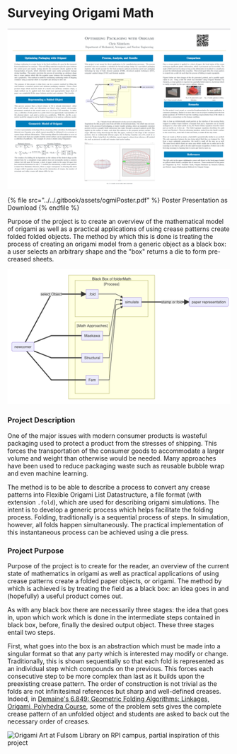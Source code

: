 # Surveying Origami Math

![Poster Presentation](<../../.gitbook/assets/image (12)>)

{% file src="../../.gitbook/assets/ogmiPoster.pdf" %}
Poster Presentation as Download
{% endfile %}

Purpose of the project is to create an overview of the mathematical model of origami as well as a practical applications of using crease patterns create folded folded objects. The method by which this is done is treating the process of creating an origami model from a generic object as a black box: a user selects an arbitrary shape and the "box" returns a die to form pre-creased sheets.

![Relationship between the reader, black box, and folded object](<../../.gitbook/assets/image (4)>)

### Project Description

One of the major issues with modern consumer products is wasteful packaging used to protect a product from the stresses of shipping. This forces the transportation of the consumer goods to accommodate a larger volume and weight than otherwise would be needed. Many approaches have been used to reduce packaging waste such as reusable bubble wrap and even machine learning.

The method is to be able to describe a process to convert any crease patterns into Flexible Origami List Datastructure, a file format (with extension `.fold`), which are used for describing origami simulations. The intent is to develop a generic process which helps facilitate the folding process. Folding, traditionally is a sequential process of steps. In simulation, however, all folds happen simultaneously. The practical implementation of this instantaneous process can be achieved using a die press.

### Project Purpose

Purpose of the project is to create for the reader, an overview of the current state of mathematics in origami as well as practical applications of using crease patterns create a folded paper objects, or origami. The method by which is achieved is by treating the field as a black box: an idea goes in and (hopefully) a useful product comes out.

As with any black box there are necessarily three stages: the idea that goes in, upon which work which is done in the intermediate steps contained in black box, before, finally the desired output object. These three stages entail two steps.

First, what goes into the box is an abstraction which must be made into a singular format so that any party which is interested may modify or change. Traditionally, this is shown sequentially so that each fold is represented as an individual step which compounds on the previous. This forces each consecutive step to be more complex than last as it builds upon the preexisting crease pattern. The order of construction is not trivial as the folds are not infinitesimal references but sharp and well-defined creases. Indeed, in [Demaine's 6.849: Geometric Folding Algorithms: Linkages, Origami, Polyhedra Course](https://courses.csail.mit.edu/6.849/spring17/), some of the problem sets gives the complete crease pattern of an unfolded object and students are asked to back out the necessary order of creases.

![Origami Art at Fulsom Library on RPI campus, partial inspiration of this project](<../../.gitbook/assets/image (5)>)
